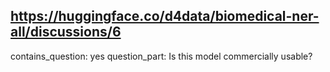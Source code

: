 ## https://huggingface.co/d4data/biomedical-ner-all/discussions/6

contains_question: yes
question_part: Is this model commercially usable?